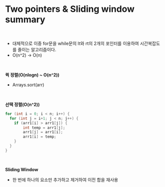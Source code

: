 # Two pointers & Sliding window summary

</br>

- 대체적으로 이중 for문을 while문의 lt와 rt의 2개의 포인터를 이용하여 시간복잡도를 줄이는 알고리즘이다.
- O(n^2) -> O(n)

</br>

**퀵 정렬(O(nlogn) ~ O(n^2))**

- Arrays.sort(arr)

</br>

**선택 정렬(O(n^2))**

```java
for (int i = 0; i < n; i++) {
  for (int j = i+1; j < n; j++) {
    if (arr1[i] > arr1[j]) {
        int temp = arr1[j];
        arr1[j] = arr1[i];
        arr1[i] = temp;
    }
  }
}
```

</br>

**Sliding Window**

- 한 번에 하나의 요소만 추가하고 제거하여 이전 합을 재사용
